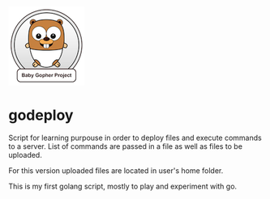 [![baby-gopher](https://raw.githubusercontent.com/drnic/babygopher-site/gh-pages/images/babygopher-badge.png)](http://www.babygopher.org)

# godeploy
Script for learning purpouse in order to deploy files and execute commands to a  server.
List of commands are passed in a file as well as files to be uploaded.

For this version uploaded files are located in user's home folder.

This is my first golang script, mostly to play and experiment with go.
